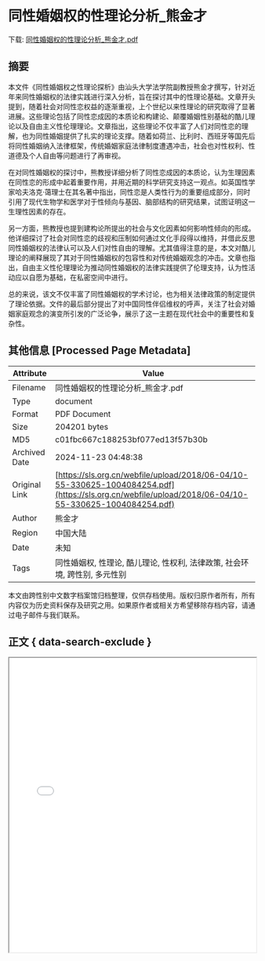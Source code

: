 # 同性婚姻权的性理论分析_熊金才

<!-- tcd_download_link -->
下载: [同性婚姻权的性理论分析_熊金才.pdf](同性婚姻权的性理论分析_熊金才.pdf)
<!-- tcd_download_link_end -->

## 摘要

<!-- tcd_abstract -->
本文件《同性婚姻权之性理论探析》由汕头大学法学院副教授熊金才撰写，针对近年来同性婚姻权的法律实践进行深入分析，旨在探讨其中的性理论基础。文章开头提到，随着社会对同性恋权益的逐渐重视，上个世纪以来性理论的研究取得了显著进展。这些理论包括了同性恋成因的本质论和构建论、颠覆婚姻性别基础的酷儿理论以及自由主义性伦理理论。文章指出，这些理论不仅丰富了人们对同性恋的理解，也为同性婚姻提供了扎实的理论支撑。随着如荷兰、比利时、西班牙等国先后将同性婚姻纳入法律框架，传统婚姻家庭法律制度遭遇冲击，社会也对性权利、性道德及个人自由等问题进行了再审视。

在对同性婚姻权的探讨中，熊教授详细分析了同性恋成因的本质论，认为生理因素在同性恋的形成中起着重要作用，并用近期的科学研究支持这一观点。如英国性学家哈夫洛克·蔼理士在其名著中指出，同性恋是人类性行为的重要组成部分，同时引用了现代生物学和医学对于性倾向与基因、脑部结构的研究结果，试图证明这一生理性因素的存在。

另一方面，熊教授也提到建构论所提出的社会与文化因素如何影响性倾向的形成。他详细探讨了社会对同性恋的歧视和压制如何通过文化手段得以维持，并借此反思同性婚姻权的法律认可以及人们对性自由的理解。尤其值得注意的是，本文对酷儿理论的阐释展现了其对于同性婚姻权的包容性和对传统婚姻观念的冲击。文章也指出，自由主义性伦理理论为推动同性婚姻权的法律实践提供了伦理支持，认为性活动应以自愿为基础，在私密空间中进行。

总的来说，该文不仅丰富了同性婚姻权的学术讨论，也为相关法律政策的制定提供了理论依据。文件的最后部分提出了对中国同性伴侣维权的呼声，关注了社会对婚姻家庭观念的演变所引发的广泛论争，展示了这一主题在现代社会中的重要性和复杂性。

<!-- tcd_abstract_end -->

## 其他信息 [Processed Page Metadata]

| Attribute       | Value                                  |
|-----------------|----------------------------------------|
| Filename        | 同性婚姻权的性理论分析_熊金才.pdf                             |
| Type            | document                                 |
| Format          | PDF Document                               |
| Size            | 204201 bytes                           |
| MD5             | c01fbc667c188253bf077ed13f57b30b                                  |
| Archived Date   | 2024-11-23 04:48:38                             |
| Original Link   | [https://sls.org.cn/webfile/upload/2018/06-04/10-55-330625-1004084254.pdf](https://sls.org.cn/webfile/upload/2018/06-04/10-55-330625-1004084254.pdf)                         |
| Author          | 熊金才                               |
| Region          | 中国大陆                               |
| Date            | 未知                                 |
| Tags            | 同性婚姻权, 性理论, 酷儿理论, 性权利, 法律政策, 社会环境, 跨性别, 多元性别                                 |

本文由跨性别中文数字档案馆归档整理，仅供存档使用。版权归原作者所有，所有内容仅为历史资料保存及研究之用。如果原作者或相关方希望移除存档内容，请通过电子邮件与我们联系。

## 正文 { data-search-exclude }

<!-- tcd_main_text -->
<iframe src="../同性婚姻权的性理论分析_熊金才.pdf" width="100%" height="600px">
    <p>无法显示PDF，请下载查看。</p>
</iframe>
<!-- tcd_main_text_end -->

